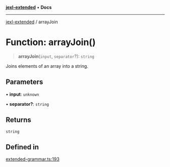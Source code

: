 [**jexl-extended**](../README.md) • **Docs**

***

[jexl-extended](../globals.md) / arrayJoin

# Function: arrayJoin()

> **arrayJoin**(`input`, `separator`?): `string`

Joins elements of an array into a string.

## Parameters

• **input**: `unknown`

• **separator?**: `string`

## Returns

`string`

## Defined in

[extended-grammar.ts:193](https://github.com/nikoraes/jexl-extended/blob/06a031f168fa218082d7ed9df57973f42e70c755/src/extended-grammar.ts#L193)
